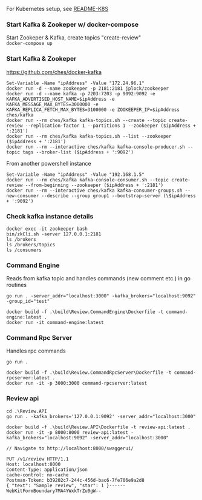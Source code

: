For Kubernetes setup, see [README-K8S](README-K8S.md)

### Start Kafka & Zookeper w/ docker-compose

Start Zookeper & Kafka, create topics "create-review"  
`docker-compose up`

### Start Kafka & Zookeper

https://github.com/ches/docker-kafka

```
Set-Variable -Name "ipAddress" -Value "172.24.96.1"
docker run -d --name zookeeper -p 2181:2181 jplock/zookeeper
docker run -d --name kafka -p 7203:7203 -p 9092:9092 -e KAFKA_ADVERTISED_HOST_NAME=$ipAddress -e KAFKA_MESSAGE_MAX_BYTES=3000000 -e KAFKA_REPLICA_FETCH_MAX_BYTES=3100000 -e ZOOKEEPER_IP=$ipAddress ches/kafka
docker run --rm ches/kafka kafka-topics.sh --create --topic create-review --replication-factor 1 --partitions 1 --zookeeper ($ipAddress + ':2181')
docker run --rm ches/kafka kafka-topics.sh --list --zookeeper ($ipAddress + ':2181')
docker run --rm --interactive ches/kafka kafka-console-producer.sh --topic tags --broker-list ($ipAddress + ':9092')
```

From another powershell instance

```
Set-Variable -Name "ipAddress" -Value "192.168.1.5"
docker run --rm ches/kafka kafka-console-consumer.sh --topic create-review --from-beginning --zookeeper ($ipAddress + ':2181')
docker run --rm --interactive ches/kafka kafka-consumer-groups.sh --new-consumer --describe --group group1 --bootstrap-server (\$ipAddress + ':9092')
```

### Check kafka instance details

```
docker exec -it zookeeper bash
bin/zkCli.sh -server 127.0.0.1:2181
ls /brokers
ls /brokers/topics
ls /consumers
```

### Command Engine

Reads from kafka topic and handles commands (new comment etc.) in go routines

```
go run . -server_addr="localhost:3000" -kafka_brokers="localhost:9092" -group_id="test"

docker build -f .\build\Review.CommandEngine\Dockerfile -t command-engine:latest .
docker run -it command-engine:latest
```

### Command Rpc Server

Handles rpc commands

```
go run .

docker build -f .\build\Review.CommandRpcServer\Dockerfile -t command-rpcserver:latest .
docker run -it -p 3000:3000 command-rpcserver:latest
```

### Review api

```
cd .\Review.API
go run . -kafka_brokers='127.0.0.1:9092' -server_addr="localhost:3000"

docker build -f .\build\Review.API\Dockerfile -t review-api:latest .
docker run -it -p 8000:8000 review-api:latest -kafka_brokers="localhost:9092" -server_addr="localhost:3000"

// Navigate to http://localhost:8000/swaggerui/
```

```
PUT /v1/review HTTP/1.1
Host: localhost:8000
Content-Type: application/json
cache-control: no-cache
Postman-Token: b39202c7-244c-456d-bac6-7fe706e9a2d8
{ "text": "Sample review", "star": 1 }------WebKitFormBoundary7MA4YWxkTrZu0gW--
```
